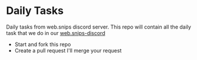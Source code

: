 # Daily Tasks
Daily tasks from web.snips discord server. 
This repo will contain all the daily task that we do in our [web.snips-discord]('https://discord.gg/ggBmTFB')

- Start and fork this repo
- Create a pull request I'll merge your request
